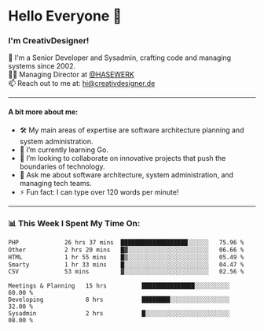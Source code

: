 # Hello Everyone 👋

### I'm CreativDesigner!

🔭 I'm a Senior Developer and Sysadmin, crafting code and managing systems since 2002.  
👨‍💼 Managing Director at [@HASEWERK](https://github.com/HASEWERK)  
📫 Reach out to me at: [hi@creativdesigner.de](mailto:hi@creativdesigner.de)  

---

#### A bit more about me:

- 🛠 My main areas of expertise are software architecture planning and system administration.
- 🌱 I’m currently learning Go.
- 👯 I’m looking to collaborate on innovative projects that push the boundaries of technology.
- 💬 Ask me about software architecture, system administration, and managing tech teams.
- ⚡ Fun fact: I can type over 120 words per minute!  

---

### 📊 **This Week I Spent My Time On:**

<!--START_SECTION:waka-->

```txt
PHP             26 hrs 37 mins  ███████████████████░░░░░░   75.96 %
Other           2 hrs 20 mins   █▓░░░░░░░░░░░░░░░░░░░░░░░   06.66 %
HTML            1 hr 55 mins    █▒░░░░░░░░░░░░░░░░░░░░░░░   05.49 %
Smarty          1 hr 33 mins    █░░░░░░░░░░░░░░░░░░░░░░░░   04.47 %
CSV             53 mins         ▓░░░░░░░░░░░░░░░░░░░░░░░░   02.56 %
```

<!--END_SECTION:waka-->

```text
Meetings & Planning   15 hrs          ███████████████░░░░░░░░░░   60.00 % 
Developing            8 hrs           ████████░░░░░░░░░░░░░░░░░   32.00 % 
Sysadmin              2 hrs           █░░░░░░░░░░░░░░░░░░░░░░░░   08.00 %

